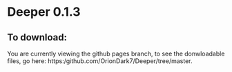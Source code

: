 # Deeper 0.1.3
## To download:
You are currently viewing the github pages branch, to see the donwloadable files, go here: https:/github.com/OrionDark7/Deeper/tree/master.

